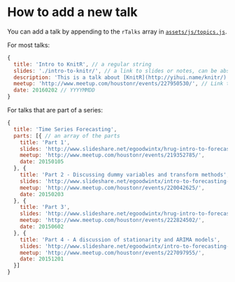# How to add a new talk

You can add a talk by appending to the `rTalks` array in [`assets/js/topics.js`](https://github.com/HoustonUseRs/HoustonUseRs.github.io/blob/master/assets/js/topics.js).

For most talks:

```javascript
{
  title: 'Intro to KnitR', // a regular string
  slides: './intro-to-knitr/', // a link to slides or notes, can be absolute or relative, will be linked with title text
  description: 'This is a talk about [KnitR](http://yihui.name/knitr/)', // a markdown string
  meetup: 'http://www.meetup.com/houstonr/events/227950530/', // Link to Meetup event
  date: 20160202 // YYYYMMDD
}
```

For talks that are part of a series:

```javascript
{
  title: 'Time Series Forecasting',
  parts: [{ // an array of the parts
    title: 'Part 1',
    slides: 'http://www.slideshare.net/egoodwintx/hrug-intro-to-forecasting',
    meetup: 'http://www.meetup.com/houstonr/events/219352785/',
    date: 20150105
  }, {
    title: 'Part 2 - Discussing dummy variables and transform methods',
    slides: 'http://www.slideshare.net/egoodwintx/intro-to-forecasting-part-2-hrug',
    meetup: 'http://www.meetup.com/houstonr/events/220042625/',
    date: 20150203
  }, {
    title: 'Part 3',
    slides: 'http://www.slideshare.net/egoodwintx/hrug-intro-to-forecasting-3',
    meetup: 'http://www.meetup.com/houstonr/events/222824502/',
    date: 20150602
  }, {
    title: 'Part 4 - A discussion of stationarity and ARIMA models',
    slides: 'http://www.slideshare.net/egoodwintx/intro-to-forecasting-in-r-part-4',
    meetup: 'http://www.meetup.com/houstonr/events/227097955/',
    date: 20151201
  }]
}
```